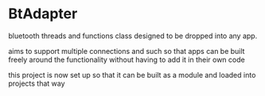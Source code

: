 BtAdapter
=========

bluetooth threads and functions class designed to be dropped into any app.

aims to support multiple connections and such so that apps can be built freely around the functionality without
having to add it in their own code

this project is now set up so that it can be built as a module and loaded into projects that way
